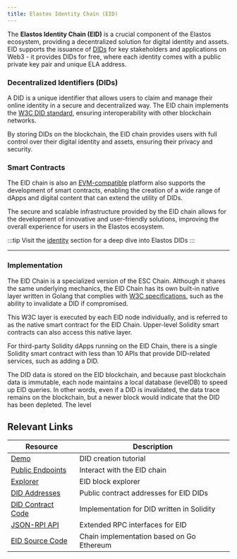 ```yaml
---
title: Elastos Identity Chain (EID)
---
```


The **Elastos Identity Chain (EID)** is a crucial component of the Elastos ecosystem, providing a decentralized solution for digital identity and assets. EID supports the issuance of [DIDs](/learn/dids/intro) for key stakeholders and applications on Web3 - it provides DIDs for free, where each identity comes with a public private key pair and unique ELA address.

### Decentralized Identifiers (DIDs)

A DID is a unique identifier that allows users to claim and manage their online identity in a secure and decentralized way. The EID chain implements the [W3C DID standard](https://www.w3.org/TR/did-core/), ensuring interoperability with other blockchain networks.

By storing DIDs on the blockchain, the EID chain provides users with full control over their digital identity and assets, ensuring their privacy and security.

### Smart Contracts

The EID chain is also an [EVM-compatible](https://ethereum.org/en/developers/docs/evm/) platform also supports the development of smart contracts, enabling the creation of a wide range of dApps and digital content that can extend the utility of DIDs.

The secure and scalable infrastructure provided by the EID chain allows for the development of innovative and user-friendly solutions, improving the overall experience for users in the Elastos ecosystem.

:::tip
Visit the [identity](/learn/dids/intro/#elastos-did-framework) section for a deep dive into Elastos DIDs
:::

---

### Implementation

The EID Chain is a specialized version of the ESC Chain. Although it shares the same underlying mechanics, the EID Chain has its own built-in native layer written in Golang that complies with [W3C specifications](https://www.w3.org/TR/did-core/), such as the ability to invalidate a DID if compromised.

This W3C layer is executed by each EID node individually, and is referred to as the native smart contract for the EID Chain. Upper-level Solidity smart contracts can also access this native layer.

For third-party Solidity dApps running on the EID Chain, there is a single Solidity smart contract with less than 10 APIs that provide DID-related services, such as adding a DID.

The DID data is stored on the EID blockchain, and because past blockchain data is immutable, each node maintains a local database (levelDB) to speed up EID queries. In other words, even if a DID is invalidated, the data trace remains on the blockchain, but a newer block would indicate that the DID has been depleted. The level

## Relevant Links

| Resource                                                                                                  | Description                                |
| --------------------------------------------------------------------------------------------------------- | ------------------------------------------ |
| [Demo](/develop/dids/create)                                                                              | DID creation tutorial                      |
| [Public Endpoints](/api/providers)                                                                        | Interact with the EID chain                |
| [Explorer](https://eid.elastos.io/)                                                                       | EID block explorer                         |
| [DID Addresses](/api/providers/#miscellaneous)                                                            | Public contract addresses for EID DIDs     |
| [DID Contract Code](https://github.com/elastos/Elastos.ELA.SideChain.EID/blob/master/core/vm/did/did.sol) | Implementation for DID written in Solidity |
| [JSON-RPI API](/api/sidechains/eid/rpc)                                                                   | Extended RPC interfaces for EID            |
| [EID Source Code](https://docs.elastos.net/guides/v/eid/source-code)                                      | Chain implementation based on Go Ethereum  |
